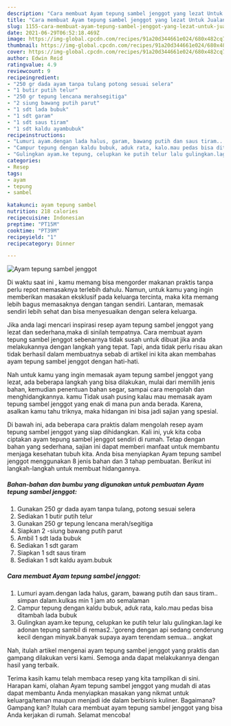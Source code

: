 ```yaml
---
description: "Cara membuat Ayam tepung sambel jenggot yang lezat Untuk Jualan"
title: "Cara membuat Ayam tepung sambel jenggot yang lezat Untuk Jualan"
slug: 1155-cara-membuat-ayam-tepung-sambel-jenggot-yang-lezat-untuk-jualan
date: 2021-06-29T06:52:18.469Z
image: https://img-global.cpcdn.com/recipes/91a20d344661e024/680x482cq70/ayam-tepung-sambel-jenggot-foto-resep-utama.jpg
thumbnail: https://img-global.cpcdn.com/recipes/91a20d344661e024/680x482cq70/ayam-tepung-sambel-jenggot-foto-resep-utama.jpg
cover: https://img-global.cpcdn.com/recipes/91a20d344661e024/680x482cq70/ayam-tepung-sambel-jenggot-foto-resep-utama.jpg
author: Edwin Reid
ratingvalue: 4.9
reviewcount: 9
recipeingredient:
- "250 gr dada ayam tanpa tulang potong sesuai selera"
- "1 butir putih telur"
- "250 gr tepung lencana merahsegitiga"
- "2 siung bawang putih parut"
- "1 sdt lada bubuk"
- "1 sdt garam"
- "1 sdt saus tiram"
- "1 sdt kaldu ayambubuk"
recipeinstructions:
- "Lumuri ayam.dengan lada halus, garam, bawang putih dan saus tiram.. simpan dalam.kulkas min 1 jam ato semalaman"
- "Campur tepung dengan kaldu bubuk, aduk rata, kalo.mau pedas bisa ditambah lada bubuk"
- "Gulingkan ayam.ke tepung, celupkan ke putih telur lalu gulingkan.lagi ke adonan tepung sambil di remas2..&#39;goreng dengan api sedang cenderung kecil dengan minyak.banyak supaya ayam terendam semua... angkat"
categories:
- Resep
tags:
- ayam
- tepung
- sambel

katakunci: ayam tepung sambel 
nutrition: 218 calories
recipecuisine: Indonesian
preptime: "PT15M"
cooktime: "PT39M"
recipeyield: "1"
recipecategory: Dinner

---
```



![Ayam tepung sambel jenggot](https://img-global.cpcdn.com/recipes/91a20d344661e024/680x482cq70/ayam-tepung-sambel-jenggot-foto-resep-utama.jpg)

Di waktu  saat ini , kamu memang bisa mengorder makanan praktis tanpa perlu repot memasaknya terlebih dahulu. Namun, untuk kamu yang ingin memberikan masakan eksklusif pada keluarga tercinta, maka kita memang lebih bagus memasaknya dengan tangan sendiri. Lantaran, memasak sendiri lebih sehat dan bisa menyesuaikan dengan selera keluarga.

Jika anda lagi mencari inspirasi resep ayam tepung sambel jenggot yang lezat dan sederhana,maka di sinilah tempatnya. Cara membuat ayam tepung sambel jenggot  sebenarnya tidak susah untuk dibuat jika anda melakukannya dengan langkah yang tepat. Tapi, anda tidak perlu risau akan tidak berhasil dalam membuatnya 
sebab di artikel ini kita akan membahas ayam tepung sambel jenggot dengan hati-hati.  



Nah untuk kamu yang ingin memasak ayam tepung sambel jenggot yang lezat, ada beberapa langkah yang bisa dilakukan, mulai dari memilih jenis bahan, kemudian penentuan bahan segar, sampai cara mengolah dan menghidangkannya. kamu Tidak usah pusing kalau mau memasak ayam tepung sambel jenggot yang enak di mana pun anda berada. Karena, asalkan kamu  tahu triknya, maka hidangan ini bisa jadi sajian yang spesial.

Di bawah ini, ada beberapa cara praktis  dalam mengolah resep ayam tepung sambel jenggot yang siap dihidangkan. Kali ini, yuk kita coba ciptakan ayam tepung sambel jenggot sendiri di rumah. Tetap dengan bahan yang sederhana, sajian ini dapat memberi manfaat untuk membantu menjaga kesehatan tubuh kita. Anda bisa menyiapkan Ayam tepung sambel jenggot menggunakan 8 jenis bahan dan 3 tahap pembuatan. Berikut ini langkah-langkah untuk membuat hidangannya.

<!--inarticleads1-->

##### Bahan-bahan dan bumbu yang digunakan untuk pembuatan Ayam tepung sambel jenggot:

1. Gunakan 250 gr dada ayam tanpa tulang, potong sesuai selera
1. Sediakan 1 butir putih telur
1. Gunakan 250 gr tepung lencana merah/segitiga
1. Siapkan 2 -siung bawang putih parut
1. Ambil 1 sdt lada bubuk
1. Sediakan 1 sdt garam
1. Siapkan 1 sdt saus tiram
1. Sediakan 1 sdt kaldu ayam.bubuk




<!--inarticleads2-->

##### Cara membuat Ayam tepung sambel jenggot:

1. Lumuri ayam.dengan lada halus, garam, bawang putih dan saus tiram.. simpan dalam.kulkas min 1 jam ato semalaman
1. Campur tepung dengan kaldu bubuk, aduk rata, kalo.mau pedas bisa ditambah lada bubuk
1. Gulingkan ayam.ke tepung, celupkan ke putih telur lalu gulingkan.lagi ke adonan tepung sambil di remas2..&#39;goreng dengan api sedang cenderung kecil dengan minyak.banyak supaya ayam terendam semua... angkat




Nah, itulah artikel mengenai  ayam tepung sambel jenggot  yang praktis dan gampang dilakukan versi kami. Semoga anda dapat melakukannya dengan hasil yang terbaik. 

Terima kasih kamu telah membaca resep yang kita tampilkan di sini. Harapan kami, olahan  Ayam tepung sambel jenggot yang mudah di atas dapat membantu Anda menyiapkan masakan yang nikmat untuk keluarga/teman maupun menjadi ide dalam berbisnis kuliner. Bagaimana? Gampang kan? Itulah cara membuat ayam tepung sambel jenggot yang bisa Anda kerjakan di rumah. Selamat mencoba!


